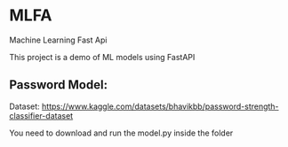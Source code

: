 # MLFA
Machine Learning Fast Api


This project is a demo of ML models using FastAPI


## Password Model:

Dataset: https://www.kaggle.com/datasets/bhavikbb/password-strength-classifier-dataset

You need to download and run the model.py inside the folder

